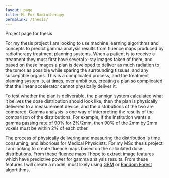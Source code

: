 ```yaml
---
layout: page
title: ML For Radiotherapy
permalink: /thesis/
---
```

<p class="message">
  Project page for thesis
</p>

For my thesis project I am looking to use machine learning algorithms and concepts to predict gamma analysis results from fluence maps produced by radiotherapy treatment planning systems.
When a patient is to receive a treatment they must first have several x-ray images taken of them, and based on these images a plan is developed to deliver as much radiation to the tumor
as possible while sparing the surrounding tissues, and any susceptible organs.  This is a complicated process, and the treatment planning system is, at times, over ambitious, creating
a plan so complicated that the linear accelerator cannot physically deliver it.  

To test whether the plan is deliverable, the plannign system calculated what it belives the dose
distribution should look like, then the plan is physically delivered to a measurement device, and the distributions of the two are compared.
Gamma analysis is one way of interpreting the results of the comparison of the distributions.  For example, if the institution wants a gamma passing rate of 90% for 2%/2mm, then 90% of the 2mm by 2mm voxels must be within 2% of each other. 

The process of physically delivering and measuring the distribution is time consuming, and laborious for Medical Physicists.  For my MSc thesis project I am looking to 
create fluence maps based on the calculated dose distributions.  From these fluence maps I hope to extract image features which have predictive power for
gamma analysis results.  From these features I will create a model, most likely using [GBM](http://en.wikipedia.org/wiki/Gradient_boosting) or [Random Forest](http://en.wikipedia.org/wiki/Random_forest) algortithms.

